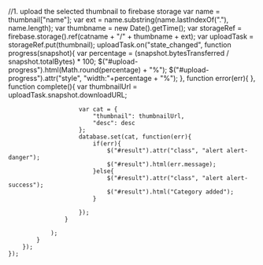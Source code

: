  //1. upload the selected thumbnail to firebase storage
                var name = thumbnail["name"];
                var ext = name.substring(name.lastIndexOf("."), name.length);
                var thumbname = new Date().getTime(); 
                var storageRef = firebase.storage().ref(catname + "/" + thumbname + ext);
                var uploadTask = storageRef.put(thumbnail);
                uploadTask.on("state_changed", 
                    function progress(snapshot){
                        var percentage = (snapshot.bytesTransferred / snapshot.totalBytes) * 100; 
                        $("#upload-progress").html(Math.round(percentage) + "%");
                        $("#upload-progress").attr("style", "width:"+percentage + "%");
                    }, 
                    function error(err){
                    }, 
                    function complete(){
                        var thumbnailUrl = uploadTask.snapshot.downloadURL; 
                        
                        var cat = {
                            "thumbnail": thumbnailUrl, 
                            "desc": desc
                        };
                        database.set(cat, function(err){
                            if(err){
                                $("#result").attr("class", "alert alert-danger");
                                $("#result").html(err.message);
                            }else{
                                $("#result").attr("class", "alert alert-success");
                                $("#result").html("Category added");
                            }
                           
                        }); 
                    }
                
                );
            }
        });
    });
